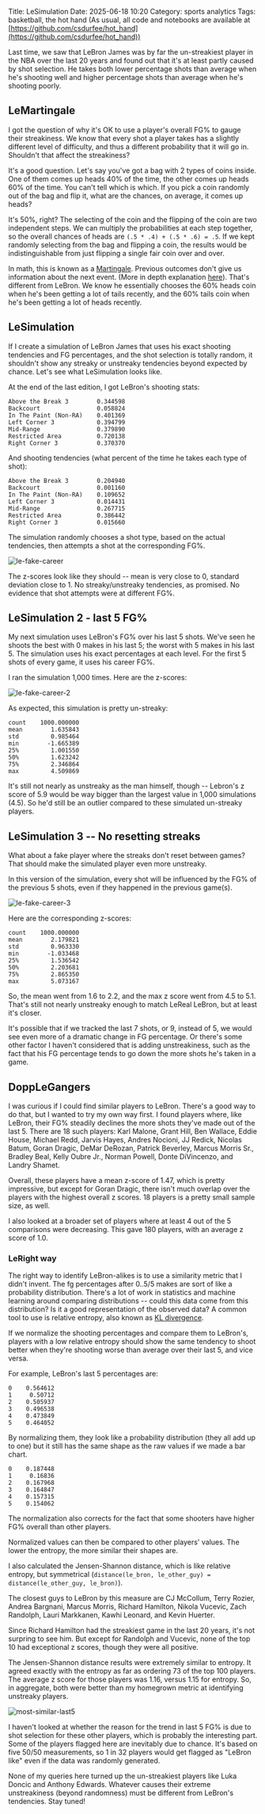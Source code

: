 Title: LeSimulation
Date: 2025-06-18 10:20
Category: sports analytics
Tags: basketball, the hot hand
(As usual, all code and notebooks are available at [https://github.com/csdurfee/hot_hand](https://github.com/csdurfee/hot_hand))

Last time, we saw that LeBron James was by far the un-streakiest player in the NBA over the last 20 years and found out that it's at least partly caused by shot selection. He takes both lower percentage shots than average when he's shooting well and higher percentage shots than average when he's shooting poorly.

## LeMartingale
I got the question of why it's OK to use a player's overall FG% to gauge their streakiness. We know that every shot a player takes has a slightly different level of difficulty, and thus a different probability that it will go in. Shouldn't that affect the streakiness?

It's a good question.  Let's say you've got a bag with 2 types of coins inside. One of them comes up heads 40% of the time, the other comes up heads 60% of the time. You can't tell which is which. If you pick a coin randomly out of the bag and flip it, what are the chances, on average, it comes up heads? 

It's 50%, right? The selecting of the coin and the flipping of the coin are two independent steps. We can multiply the probabilities at each step together, so the overall chances of heads are `(.5 * .4) + (.5 * .6) = .5`. If we kept randomly selecting from the bag and flipping a coin, the results would be indistinguishable from just flipping a single fair coin over and over.

In math, this is known as a [Martingale](https://en.wikipedia.org/wiki/Martingale_(probability_theory)). Previous outcomes don't give us information about the next event. (More in depth explanation [here](https://www.cs.yale.edu/homes/aspnes/pinewiki/Martingales.html)).  That's different from LeBron. We know he essentially chooses the 60% heads coin when he's been getting a lot of tails recently, and the 60% tails coin when he's been getting a lot of heads recently.


## LeSimulation
If I create a simulation of LeBron James that uses his exact shooting tendencies and FG percentages, and the shot selection is totally random, it shouldn't show any streaky or unstreaky tendencies beyond expected by chance. Let's see what LeSimulation looks like.

At the end of the last edition, I got LeBron's shooting stats:

```
Above the Break 3        0.344598
Backcourt                0.058824
In The Paint (Non-RA)    0.401369
Left Corner 3            0.394799
Mid-Range                0.379890
Restricted Area          0.720138
Right Corner 3           0.370370
```

And shooting tendencies (what percent of the time he takes each type of shot):
```
Above the Break 3        0.204940
Backcourt                0.001160
In The Paint (Non-RA)    0.109652
Left Corner 3            0.014431
Mid-Range                0.267715
Restricted Area          0.386442
Right Corner 3           0.015660
```

The simulation randomly chooses a shot type, based on the actual tendencies, then attempts a shot at the corresponding FG%.

![le-fake-career](/img/le-fake-career.png)

The z-scores look like they should -- mean is very close to 0, standard deviation close to 1. No streaky/unstreaky tendencies, as promised. No evidence that shot attempts were at different FG%.

## LeSimulation 2 - last 5 FG%
My next simulation uses LeBron's FG% over his last 5 shots. We've seen he shoots the best with 0 makes in his last 5; the worst with 5 makes in his last 5. The simulation uses his exact percentages at each level. For the first 5 shots of every game, it uses his career FG%.

I ran the simulation 1,000 times. Here are the z-scores:

![le-fake-career-2](/img/le-fake-career-2.png)

As expected, this simulation is pretty un-streaky:

```
count    1000.000000
mean        1.635843
std         0.985464
min        -1.665389
25%         1.001550
50%         1.623242
75%         2.346864
max         4.509869
```

It's still not nearly as unstreaky as the man himself, though -- Lebron's z score of 5.9 would be way bigger than the largest value in 1,000 simulations (4.5). So he'd still be an outlier compared to these simulated un-streaky players.

## LeSimulation 3 -- No resetting streaks
What about a fake player where the streaks don't reset between games? That should make the simulated player even more unstreaky.

In this version of the simulation, every shot will be influenced by the FG% of the previous 5 shots, even if they happened in the previous game(s).

![le-fake-career-3](/img/le-fake-career-3.png)

Here are the corresponding z-scores:

```
count    1000.000000
mean        2.179821
std         0.963330
min        -1.033468
25%         1.536542
50%         2.203681
75%         2.865350
max         5.073167
```

So, the mean went from 1.6 to 2.2, and the max z score went from 4.5 to 5.1. That's still not nearly unstreaky enough to match LeReal LeBron, but at least it's closer.

It's possible that if we tracked the last 7 shots, or 9, instead of 5, we would see even more of a dramatic change in FG percentage. Or there's some other factor I haven't considered that is adding unstreakiness, such as the fact that his FG percentage tends to go down the more shots he's taken in a game.

## DoppLeGangers
I was curious if I could find similar players to LeBron. There's a good way to do that, but I wanted to try my own way first. I found players where, like LeBron, their FG% steadily declines the more shots they've made out of the last 5.  There are 18 such players: Karl Malone, Grant Hill, Ben Wallace, Eddie House, Michael Redd, Jarvis Hayes, Andres Nocioni, JJ Redick, Nicolas Batum, Goran Dragic, DeMar DeRozan, Patrick Beverley, Marcus Morris Sr., Bradley Beal, Kelly Oubre Jr., Norman Powell, Donte DiVincenzo, and Landry Shamet.

Overall, these players have a mean z-score of 1.47, which is pretty impressive, but except for Goran Dragic, there isn't much overlap over the players with the highest overall z scores. 18 players is a pretty small sample size, as well.

I also looked at a broader set of players where at least 4 out of the 5 comparisons were decreasing. This gave 180 players, with an average z score of 1.0. 

### LeRight way

The right way to identify LeBron-alikes is to use a similarity metric that I didn't invent. The fg percentages after 0..5/5 makes are sort of like a probability distribution. There's a lot of work in statistics and machine learning around comparing distributions -- could this data come from this distribution? Is it a good representation of the observed data? A common tool to use is relative entropy, also known as [KL divergence](https://en.wikipedia.org/wiki/Kullback%E2%80%93Leibler_divergence).

If we normalize the shooting percentages and compare them to LeBron's, players with a low relative entropy should show the same tendency to shoot better when they're shooting worse than average over their last 5, and vice versa.

For example, LeBron's last 5 percentages are:
```
0    0.564612
1     0.50712
2    0.505937
3    0.496538
4    0.473849
5    0.464052
```
By normalizing them, they look like a probability distribution (they all add up to one) but it still has the same shape as the raw values if we made a bar chart. 

```
0    0.187448
1     0.16836
2    0.167968
3    0.164847
4    0.157315
5    0.154062
```
The normalization also corrects for the fact that some shooters have higher FG% overall than other players.

Normalized values can then be compared to other players' values. The lower the entropy, the more similar their shapes are.

I also calculated the Jensen-Shannon distance, which is like relative entropy, but symmetrical (`distance(le_bron, le_other_guy) = distance(le_other_guy, le_bron)`).

The closest guys to LeBron by this measure are CJ McCollum, Terry Rozier, Andrea Bargnani, Marcus Morris, Richard Hamilton, Nikola Vucevic, Zach Randolph, Lauri Markkanen, Kawhi Leonard, and Kevin Huerter. 

Since Richard Hamilton had the streakiest game in the last 20 years, it's not surpring to see him. But except for Randolph and Vucevic, none of the top 10 had exceptional z scores, though they were all positive.

The Jensen-Shannon distance results were extremely similar to entropy. It agreed exactly with the entropy as far as ordering 73 of the top 100 players. The average z score for those players was 1.16, versus 1.15 for entropy. So, in aggregate, both were better than my homegrown metric at identifying unstreaky players.

![most-similar-last5](/img/most-similar-last5.png)

I haven't looked at whether the reason for the trend in last 5 FG% is due to shot selection for these other players, which is probably the interesting part. Some of the players flagged here are inevitably due to chance. It's based on five 50/50 measurements, so 1 in 32 players would get flagged as "LeBron like" even if the data was randomly generated.

None of my queries here turned up the un-streakiest players like Luka Doncic and Anthony Edwards. Whatever causes their extreme unstreakiness (beyond randomness) must be different from LeBron's tendencies. Stay tuned!